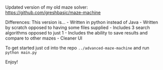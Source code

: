 Updated version of my old maze solver: https://github.com/greshbasic/maze-machine

Differences:
  This version is...
    - Written in python instead of Java
    - Written by scratch opposed to having some files supplied
    - Includes 3 search algorithms opposed to just 1
    - Includes the ability to save results and compare to other mazes
    - Cleaner UI


To get started just cd into the repo `../advanced-maze-machine` and run `python main.py`

Enjoy!
